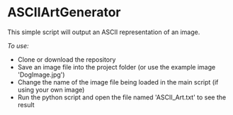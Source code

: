 # ASCIIArtGenerator

This simple script will output an ASCII representation of an image.

*To use:*
- Clone or download the repository
- Save an image file into the project folder (or use the example image 'DogImage.jpg')
- Change the name of the image file being loaded in the main script (if using your own image)
- Run the python script and open the file named 'ASCII_Art.txt' to see the result
